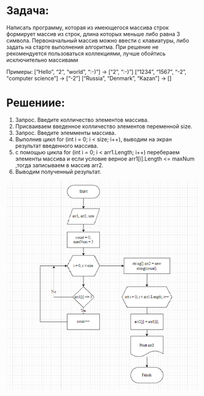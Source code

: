 # Задача:

Написать программу, которая из имеющегося массива строк формирует массив из строк, длина которых меньше либо равна 3 символа. Первоначальный массив можно ввести с клавиатуры, либо задать на старте выполнения алгоритма. При решение не рекомендуется пользоваться коллекциями, лучше обойтись исключительно массивами

Примеры: [“Hello”, “2”, “world”, “:-)”] → [“2”, “:-)”] [“1234”, “1567”, “-2”, “computer science”] → [“-2”] [“Russia”, “Denmark”, “Kazan”] → []

# Решениие:
1. Запрос. Введите колличество элементов массива.
2. Присваиваем введенное колличество элементов переменной size.
3. Запрос. Введите элемменты массива.
4. Выполнив цикл for (int i = 0; i < size; i++), выводим на экран результат введенного массива.
5. с помощью цикла for (int i = 0; i < arr1.Length; i++) перебераем элементы массива и если условие верное arr1[i].Length <= maxNum ,тогда записываем в массив arr2.
6. Выводим полученный результат. 

![](/img/1.png)